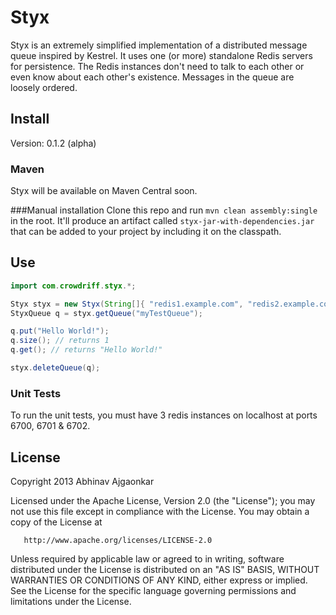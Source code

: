 # Styx

Styx is an extremely simplified implementation of a distributed message queue inspired by Kestrel. It uses one
(or more) standalone Redis servers for persistence. The Redis instances don't need to talk to each other or even know
about each other's existence. Messages in the queue are loosely ordered.

## Install

Version: 0.1.2 (alpha)

### Maven
Styx will be available on Maven Central soon.

###Manual installation
Clone this repo and run `mvn clean assembly:single` in the root. It'll produce an artifact called
`styx-jar-with-dependencies.jar` that can be added to your project by including it on the classpath.

## Use

```java
import com.crowdriff.styx.*;

Styx styx = new Styx(String[]{ "redis1.example.com", "redis2.example.com:9000", "redis3.example.com" });
StyxQueue q = styx.getQueue("myTestQueue");

q.put("Hello World!");
q.size(); // returns 1
q.get(); // returns "Hello World!"

styx.deleteQueue(q);
```

### Unit Tests
To run the unit tests, you must have 3 redis instances on localhost at ports 6700, 6701 & 6702.

## License
Copyright 2013 Abhinav Ajgaonkar

   Licensed under the Apache License, Version 2.0 (the "License");
   you may not use this file except in compliance with the License.
   You may obtain a copy of the License at

       http://www.apache.org/licenses/LICENSE-2.0

   Unless required by applicable law or agreed to in writing, software
   distributed under the License is distributed on an "AS IS" BASIS,
   WITHOUT WARRANTIES OR CONDITIONS OF ANY KIND, either express or implied.
   See the License for the specific language governing permissions and
   limitations under the License.